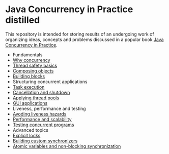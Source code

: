Java Concurrency in Practice distilled
===

This repository is intended for storing results of an undergoing work of organizing ideas, concepts and problems discussed in a popular book [Java Concurrency in Practice](http://www.amazon.com/Java-Concurrency-Practice-Brian-Goetz/dp/0321349601).

* Fundamentals
 * [Why concurrency](why.md)
 * [Thread safety basics](thread-safety.textile)
 * [Composing objects](composition.textile)
 * [Building blocks](building-blocks.textile)
* Structuring concurrent applications
 * [Task execution](task-execution.textile)
 * [Cancellation and shutdown](cancellation-and-shutdown.textile)
 * [Applying thread pools](applying-thread-pools.textile)
 * [GUI applications](gui-applications.textile)
* Liveness, performance and testing
 * [Avoding liveness hazards](avoiding-liveness-hazards.textile)
 * [Performance and scalability](performance-and-scalability.textile)
 * [Testing concurrent programs](testing-concurrent-programs.textile)
* Advanced topics
 * [Explicit locks](explicit-locks.textile)
 * [Building custom synchronizers](building-custom-synchronizers.textile)
 * [Atomic variables and non-blocking synchronization](non-blocking-synchronization.textile)